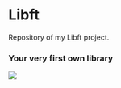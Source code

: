 # Libft
Repository of my Libft project.
### Your very first own library
![](https://progress-bar.dev/125?title=Score)
